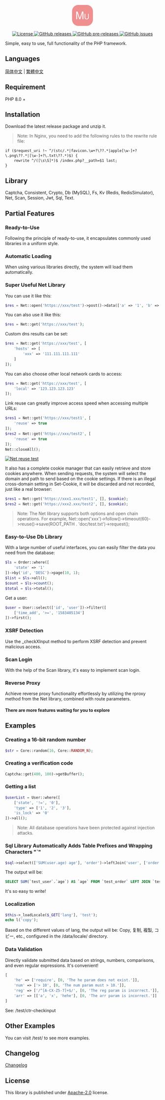 <p align="center"><img src="./doc/icon.svg" width="68" height="68" alt="Mutton"></p>
<p align="center">
    <a href="https://github.com/maiyun/mutton/blob/master/LICENSE">
        <img alt="License" src="https://img.shields.io/github/license/maiyun/mutton?color=blue" />
    </a>
    <a href="https://github.com/maiyun/mutton/releases">
        <img alt="GitHub releases" src="https://img.shields.io/github/v/release/maiyun/mutton?color=brightgreen&logo=github" />
        <img alt="GitHub pre-releases" src="https://img.shields.io/github/v/release/maiyun/mutton?color=yellow&logo=github&include_prereleases" />
    </a>
    <a href="https://github.com/maiyun/mutton/issues">
        <img alt="GitHub issues" src="https://img.shields.io/github/issues/maiyun/mutton?color=blue&logo=github" />
    </a>
</p>

Simple, easy to use, full functionality of the PHP framework.

## Languages

[简体中文](doc/README.sc.md) | [繁體中文](doc/README.tc.md)

## Requirement

PHP 8.0 +

## Installation

Download the latest release package and unzip it.

> Note: In Nginx, you need to add the following rules to the rewrite rule file:

```
if ($request_uri !~ ^/(stc/.*|favicon.\w+?\??.*|apple[\w-]+?\.png\??.*|[\w-]+?\.txt\??.*)$) {
    rewrite ^/([\s\S]*)$ /index.php?__path=$1 last;
}
```

## Library

Captcha, Consistent, Crypto, Db (MySQL), Fs, Kv (Redis, RedisSimulator), Net, Scan, Session, Jwt, Sql, Text.

## Partial Features

### Ready-to-Use

Following the principle of ready-to-use, it encapsulates commonly used libraries in a uniform style.

### Automatic Loading

When using various libraries directly, the system will load them automatically.

### Super Useful Net Library

You can use it like this:

```php
$res = Net::open('https://xxx/test')->post()->data(['a' => '1', 'b' => '2'])->request();
```

You can also use it like this:

```php
$res = Net::get('https://xxx/test');
```

Custom dns results can be set:

```php
$res = Net::get('https://xxx/test', [
    'hosts' => [
        'xxx' => '111.111.111.111'
    ]
]);
```

You can also choose other local network cards to access:

```php
$res = Net::get('https://xxx/test', [
    'local' => '123.123.123.123'
]);
```

Link reuse can greatly improve access speed when accessing multiple URLs:

```php
$res1 = Net::get('https://xxx/test1', [
    'reuse' => true
]);
$res2 = Net::get('https://xxx/test2', [
    'reuse' => true
]);
Net::closeAll();
```

[![Net reuse test](doc/test-net-reuse.png)](doc/test-net-reuse.png)

It also has a complete cookie manager that can easily retrieve and store cookies anywhere. When sending requests, the system will select the domain and path to send based on the cookie settings. If there is an illegal cross-domain setting in Set-Cookie, it will be discarded and not recorded, just like a real browser:

```php
$res1 = Net::get('https://xxx1.xxx/test1', [], $cookie);
$res2 = Net::get('https://xxx2.xxx/test2', [], $cookie);
```

> Note: The Net library supports both options and open chain operations. For example, Net::open('xxx')->follow()->timeout(60)->reuse()->save(ROOT_PATH . 'doc/test.txt')->request();

### Easy-to-Use Db Library

With a large number of useful interfaces, you can easily filter the data you need from the database:

```php
$ls = Order::where([
    'state' => '1'
])->by('id', 'DESC')->page(10, 1);
$list = $ls->all();
$count = $ls->count();
$total = $ls->total();
```

Get a user:

```php
$user = User::select(['id', 'user'])->filter([
    ['time_add', '>=', '1583405134']
])->first();
```

### XSRF Detection

Use the _checkXInput method to perform XSRF detection and prevent malicious access.

### Scan Login

With the help of the Scan library, it's easy to implement scan login.

### Reverse Proxy

Achieve reverse proxy functionality effortlessly by utilizing the rproxy method from the Net library, combined with route parameters.

#### There are more features waiting for you to explore

## Examples

### Creating a 16-bit random number

```php
$str = Core::random(16, Core::RANDOM_N);
```

### Creating a verification code

```php
Captcha::get(400, 100)->getBuffer();
```

### Getting a list

```php
$userList = User::where([
    ['state', '!=', '0'],
    'type' => ['1', '2', '3'],
    'is_lock' => '0'
])->all();
```

> Note: All database operations have been protected against injection attacks.

### Sql Library Automatically Adds Table Prefixes and Wrapping Characters "`"

```php
$sql->select(['SUM(user.age) age'], 'order')->leftJoin('user', ['order.user_id' => '#user.id'])
```

The output will be:

```sql
SELECT SUM(`test_user`.`age`) AS `age` FROM `test_order` LEFT JOIN `test_user` ON `test_order`.`user_id` = `test_user`.`id`
```

It's so easy to write!

### Localization

```php
$this->_loadLocale($_GET['lang'], 'test');
echo l('copy');
```

Based on the different values of lang, the output will be: Copy, 复制, 複製, コピー, etc., configured in the /data/locale/ directory.

### Data Validation

Directly validate submitted data based on strings, numbers, comparisons, and even regular expressions. It's convenient!

```php
[
    'he' => ['require', [0, 'The he param does not exist.']],
    'num' => ['> 10', [0, 'The num param must > 10.']],
    'reg' => ['/^[A-CX-Z5-7]+$/', [0, 'The reg param is incorrect.']],
    'arr' => [['a', 'x', 'hehe'], [0, 'The arr param is incorrect.']]
]
```

See: /test/ctr-checkinput

## Other Examples

You can visit /test/ to see more examples.

## Changelog

[Changelog](doc/CHANGELOG.md)

## License

This library is published under [Apache-2.0](./LICENSE) license.